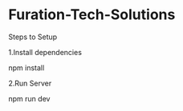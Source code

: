 # Furation-Tech-Solutions 
   Steps to Setup
   
   
   
1.Install dependencies


  npm install
  
  
2.Run Server


  npm run dev
